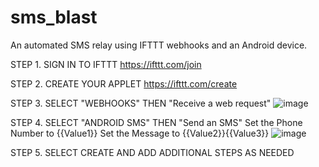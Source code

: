 # sms_blast
An automated SMS relay using IFTTT webhooks and an Android device.


STEP 1. SIGN IN TO IFTTT
https://ifttt.com/join

STEP 2. CREATE YOUR APPLET
https://ifttt.com/create

STEP 3. SELECT "WEBHOOKS" THEN "Receive a web request"
![image](https://github.com/dasrecord/sms_blast/assets/132978051/ce40de86-09b2-404b-b1b5-23fcac9f8c8c)

STEP 4. SELECT "ANDROID SMS" THEN "Send an SMS"
Set the Phone Number to {{Value1}}
Set the Message to {{Value2}}{{Value3}}
![image](https://github.com/dasrecord/sms_blast/assets/132978051/5230f064-7037-4de3-9857-21309f791556)

STEP 5. SELECT CREATE AND ADD ADDITIONAL STEPS AS NEEDED
